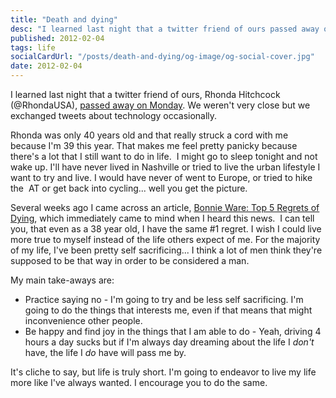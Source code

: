 ```yaml
---
title: "Death and dying"
desc: "I learned last night that a twitter friend of ours passed away on Monday. We weren't very close but it's made me ponder if I'm living my best life."
published: 2012-02-04
tags: life
socialCardUrl: "/posts/death-and-dying/og-image/og-social-cover.jpg"
date: 2012-02-04
---
```

I learned last night that a twitter friend of ours, Rhonda Hitchcock (@RhondaUSA), [passed away on Monday](http://www.legacy.com/obituaries/louisville/obituary.aspx?n=rhonda-l-hitchcock&pid=155725088&fhid=4745). We weren't very close but we exchanged tweets about technology occasionally.

Rhonda was only 40 years old and that really struck a cord with me because I'm 39 this year. That makes me feel pretty panicky because there's a lot that I still want to do in life.  I might go to sleep tonight and not wake up. I'll have never lived in Nashville or tried to live the urban lifestyle I want to try and live. I would have never of went to Europe, or tried to hike the  AT or get back into cycling... well you get the picture.

Several weeks ago I came across an article, [Bonnie Ware: Top 5 Regrets of Dying](http://www.huffingtonpost.com/bronnie-ware/top-5-regrets-of-the-dyin_b_1220965.html), which immediately came to mind when I heard this news.  I can tell you, that even as a 38 year old, I have the same #1 regret. I wish I could live more true to myself instead of the life others expect of me. For the majority of my life, I've been pretty self sacrificing... I think a lot of men think they're supposed to be that way in order to be considered a man.

My main take-aways are:

 - Practice saying no - I'm going to try and be less self sacrificing. I'm going to do the things that interests me, even if that means that might inconvenience other people.
 - Be happy and find joy in the things that I am able to do - Yeah, driving 4 hours a day sucks but if I'm always day dreaming about the life I _don't_ have, the life I _do_ have will pass me by.

It's cliche to say, but life is truly short. I'm going to endeavor to live my life more like I've always wanted. I encourage you to do the same.